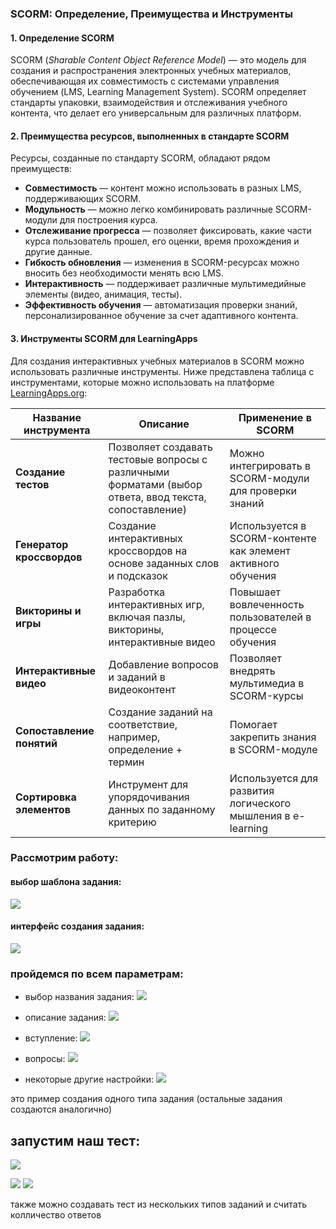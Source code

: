 ### **SCORM: Определение, Преимущества и Инструменты**

#### **1. Определение SCORM**

SCORM (_Sharable Content Object Reference Model_) — это модель для создания и распространения электронных учебных материалов, обеспечивающая их совместимость с системами управления обучением (LMS, Learning Management System). SCORM определяет стандарты упаковки, взаимодействия и отслеживания учебного контента, что делает его универсальным для различных платформ.

#### **2. Преимущества ресурсов, выполненных в стандарте SCORM**

Ресурсы, созданные по стандарту SCORM, обладают рядом преимуществ:

- **Совместимость** — контент можно использовать в разных LMS, поддерживающих SCORM.
- **Модульность** — можно легко комбинировать различные SCORM-модули для построения курса.
- **Отслеживание прогресса** — позволяет фиксировать, какие части курса пользователь прошел, его оценки, время прохождения и другие данные.
- **Гибкость обновления** — изменения в SCORM-ресурсах можно вносить без необходимости менять всю LMS.
- **Интерактивность** — поддерживает различные мультимедийные элементы (видео, анимация, тесты).
- **Эффективность обучения** — автоматизация проверки знаний, персонализированное обучение за счет адаптивного контента.

#### **3. Инструменты SCORM для LearningApps**

Для создания интерактивных учебных материалов в SCORM можно использовать различные инструменты. Ниже представлена таблица с инструментами, которые можно использовать на платформе [LearningApps.org](https://learningapps.org/):

| **Название инструмента**  | **Описание**                                                                                           | **Применение в SCORM**                                       |
| ------------------------- | ------------------------------------------------------------------------------------------------------ | ------------------------------------------------------------ |
| **Создание тестов**       | Позволяет создавать тестовые вопросы с различными форматами (выбор ответа, ввод текста, сопоставление) | Можно интегрировать в SCORM-модули для проверки знаний       |
| **Генератор кроссвордов** | Создание интерактивных кроссвордов на основе заданных слов и подсказок                                 | Используется в SCORM-контенте как элемент активного обучения |
| **Викторины и игры**      | Разработка интерактивных игр, включая пазлы, викторины, интерактивные видео                            | Повышает вовлеченность пользователей в процессе обучения     |
| **Интерактивные видео**   | Добавление вопросов и заданий в видеоконтент                                                           | Позволяет внедрять мультимедиа в SCORM-курсы                 |
| **Сопоставление понятий** | Создание заданий на соответствие, например, определение + термин                                       | Помогает закрепить знания в SCORM-модуле                     |
| **Сортировка элементов**  | Инструмент для упорядочивания данных по заданному критерию                                             | Используется для развития логического мышления в e-learning  |

### **Рассмотрим работу**:
#### выбор шаблона задания:
![](3.2/FCEL/lab2/images/imagereadme.png)

#### интерфейс создания задания:
![](3.2/FCEL/lab2/images/imagereadme-1.png)

### пройдемся по всем параметрам:
- выбор названия задания:
  ![](3.2/FCEL/lab2/images/imagereadme-4.png)

-  описание задания:
![](3.2/FCEL/lab2/images/imagereadme-5.png)
- вступление:
![](3.2/FCEL/lab2/images/imagereadme-6.png)
- вопросы:
![](3.2/FCEL/lab2/images/imagereadme-7.png)

- некоторые другие настройки:
![](3.2/FCEL/lab2/images/imagereadme-8.png)

это пример создания одного типа задания (остальные задания создаются аналогично)

## запустим наш тест:
![](3.2/FCEL/lab2/images/imagereadme-9.png)

![](3.2/FCEL/lab2/images/imagereadme-10.png)
![](3.2/FCEL/lab2/images/imagereadme-11.png)


также можно создавать тест из нескольких типов заданий и считать колличество ответов
